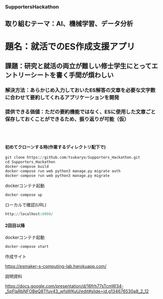 ### SupportersHackathon

##  取り組むテーマ：AI、機械学習、データ分析

# 題名：就活でのES作成支援アプリ
## 課題：研究と就活の両立が難しい修士学生にとってエントリーシートを書く手間が煩わしい
### 解決方法：あらかじめ入力しておいたES解答の文章を必要な文字数に合わせて要約してくれるアプリケーションを開発
### 提供できる価値：ただの要約機能ではなく、ESに使用した文章ごと保存しておくことができるため、振り返りが可能（仮）

<br><br>

#### 初めてクローンする時(作業するディレクトリ配下で)
```python:docker.py
git clone https://github.com/tsukaryo/Supporters_Hackathon.git
cd Supporters_Hackathon
docker-compose build
docker-compose run web python3 manage.py migrate auth
docker-compose run web python3 manage.py migrate
```
dockerコンテナ起動
```python:docker.py
docker-compose up
```

ローカルで確認(URL)
```python:docker.py
http://localhost:8000/
```

#### 2回目以降
dockerコンテナ起動
```python:docker.py
docker-compose start
```

作成サイト

https://esmaker-s-computing-lab.herokuapp.com/

説明資料

https://docs.google.com/presentation/d/16frh77sTcmW34-_5pFlaRbNFOBeQ8Tfuv43_wfsWKuU/edit#slide=id.g134676530a8_2_12


